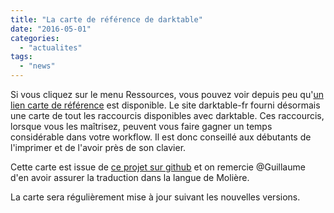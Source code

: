 ```yaml
---
title: "La carte de référence de darktable"
date: "2016-05-01"
categories: 
  - "actualites"
tags: 
  - "news"
---
```


Si vous cliquez sur le menu Ressources, vous pouvez voir depuis peu qu'[un lien carte de référence](/download/carte-de-reference/) est disponible. Le site darktable-fr fourni désormais une carte de tout les raccourcis disponibles avec darktable. Ces raccourcis, lorsque vous les maîtrisez, peuvent vous faire gagner un temps considérable dans votre workflow. Il est donc conseillé aux débutants de l'imprimer et de l'avoir près de son clavier.

Cette carte est issue de [ce projet sur github](https://github.com/x9foo/darktable-refcard) et on remercie @Guillaume d'en avoir assurer la traduction dans la langue de Molière.

La carte sera régulièrement mise à jour suivant les nouvelles versions.
